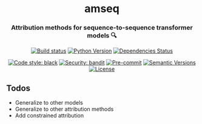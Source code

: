 <div align="center">
  <h1>amseq</h1>
  <h3>Attribution methods for sequence-to-sequence transformer models 🔍</h3>
</div>

<div align="center">

[![Build status](https://github.com/gsarti/amseq/workflows/build/badge.svg?branch=master&event=push)](https://github.com/gsarti/amseq/actions?query=workflow%3Abuild)
[![Python Version](https://img.shields.io/pypi/pyversions/amseq.svg)](https://pypi.org/project/amseq/)
[![Dependencies Status](https://img.shields.io/badge/dependencies-up%20to%20date-brightgreen.svg)](https://github.com/gsarti/amseq/pulls?utf8=%E2%9C%93&q=is%3Apr%20author%3Aapp%2Fdependabot)

[![Code style: black](https://img.shields.io/badge/code%20style-black-000000.svg)](https://github.com/psf/black)
[![Security: bandit](https://img.shields.io/badge/security-bandit-green.svg)](https://github.com/PyCQA/bandit)
[![Pre-commit](https://img.shields.io/badge/pre--commit-enabled-brightgreen?logo=pre-commit&logoColor=white)](https://github.com/gsarti/amseq/blob/master/.pre-commit-config.yaml)
[![Semantic Versions](https://img.shields.io/badge/%20%20%F0%9F%93%A6%F0%9F%9A%80-semantic--versions-e10079.svg)](https://github.com/gsarti/amseq/releases)
[![License](https://img.shields.io/github/license/gsarti/amseq)](https://github.com/gsarti/amseq/blob/master/LICENSE)



</div>

## Todos

- Generalize to other models
- Generalize to other attribution methods
- Add constrained attribution
